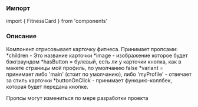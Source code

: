 ### Импорт
import { FitnessCard } from 'components'

### Описание

Компонент отрисовывает карточку фитнеса. Принимает пропсами:
  *children - Это название карточки
  *image - изображение которое будет бэкграундом
  *hasButton = булевый, есть ли у карточки кнопка, как в макете страницы мой профиль, по умолчанию false
  *variant = принимает либо 'main' (стоит по умолчанию), либо 'myProfile' - отвечает за стиль карточки
  *buttonOnClick - принимает функцию-коллбек, которая будет передана кнопке.

Пропсы могут измениться по мере разработки проекта